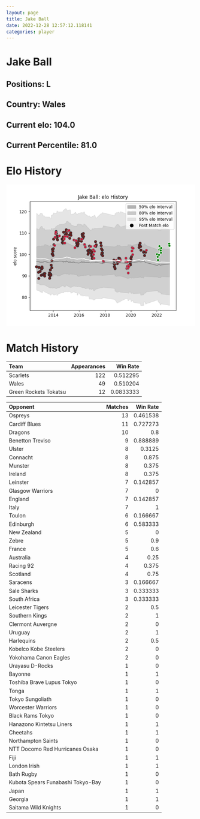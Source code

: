 ```yaml
---  
layout: page  
title: Jake Ball  
date: 2022-12-28 12:57:12.118141  
categories: player  
---
```

# Jake Ball

## Positions: L

## Country: Wales

## Current elo: 104.0

## Current Percentile: 81.0

# Elo History


![elo history](history_JakeBall.png)
# Match History


| Team                  |   Appearances |   Win Rate |
|:----------------------|--------------:|-----------:|
| Scarlets              |           122 |  0.512295  |
| Wales                 |            49 |  0.510204  |
| Green Rockets Tokatsu |            12 |  0.0833333 |

| Opponent                          |   Matches |   Win Rate |
|:----------------------------------|----------:|-----------:|
| Ospreys                           |        13 |   0.461538 |
| Cardiff Blues                     |        11 |   0.727273 |
| Dragons                           |        10 |   0.8      |
| Benetton Treviso                  |         9 |   0.888889 |
| Ulster                            |         8 |   0.3125   |
| Connacht                          |         8 |   0.875    |
| Munster                           |         8 |   0.375    |
| Ireland                           |         8 |   0.375    |
| Leinster                          |         7 |   0.142857 |
| Glasgow Warriors                  |         7 |   0        |
| England                           |         7 |   0.142857 |
| Italy                             |         7 |   1        |
| Toulon                            |         6 |   0.166667 |
| Edinburgh                         |         6 |   0.583333 |
| New Zealand                       |         5 |   0        |
| Zebre                             |         5 |   0.9      |
| France                            |         5 |   0.6      |
| Australia                         |         4 |   0.25     |
| Racing 92                         |         4 |   0.375    |
| Scotland                          |         4 |   0.75     |
| Saracens                          |         3 |   0.166667 |
| Sale Sharks                       |         3 |   0.333333 |
| South Africa                      |         3 |   0.333333 |
| Leicester Tigers                  |         2 |   0.5      |
| Southern Kings                    |         2 |   1        |
| Clermont Auvergne                 |         2 |   0        |
| Uruguay                           |         2 |   1        |
| Harlequins                        |         2 |   0.5      |
| Kobelco Kobe Steelers             |         2 |   0        |
| Yokohama Canon Eagles             |         2 |   0        |
| Urayasu D-Rocks                   |         1 |   0        |
| Bayonne                           |         1 |   1        |
| Toshiba Brave Lupus Tokyo         |         1 |   0        |
| Tonga                             |         1 |   1        |
| Tokyo Sungoliath                  |         1 |   0        |
| Worcester Warriors                |         1 |   0        |
| Black Rams Tokyo                  |         1 |   0        |
| Hanazono Kintetsu Liners          |         1 |   1        |
| Cheetahs                          |         1 |   1        |
| Northampton Saints                |         1 |   0        |
| NTT Docomo Red Hurricanes Osaka   |         1 |   0        |
| Fiji                              |         1 |   1        |
| London Irish                      |         1 |   1        |
| Bath Rugby                        |         1 |   0        |
| Kubota Spears Funabashi Tokyo-Bay |         1 |   0        |
| Japan                             |         1 |   1        |
| Georgia                           |         1 |   1        |
| Saitama Wild Knights              |         1 |   0        |